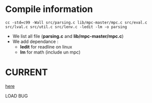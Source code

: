 # Compile information 
```
cc -std=c99 -Wall src/parsing.c lib/mpc-master/mpc.c src/eval.c src/lval.c src/util.c src/lenv.c -ledit -lm -o parsing
```
* We list all file (__parsing.c__ and __lib/mpc-master/mpc.c__)
* We add dependance :
  * __ledit__ for readline on linux
  * __lm__ for math (include un mpc) 

# CURRENT
[here](https://buildyourownlisp.com/chapter14_strings)

LOAD BUG
